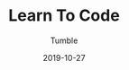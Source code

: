 ---
title: 'Learn To Code'
date: 2019-10-27
author:
  - Tumble
broken: true
buttons:
  - name: Link
    href: https://boxcrittersmods.github.io/learntocode
  - type: 1
    name: Source
    href: https://github.com/boxcritters/learntocode
---